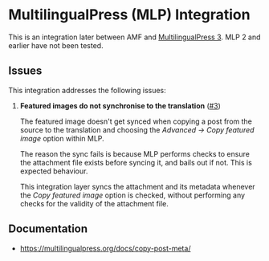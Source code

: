 # MultilingualPress (MLP) Integration

This is an integration later between AMF and [MultilingualPress 3](https://multilingualpress.org/). MLP 2 and earlier have not been tested.

## Issues

This integration addresses the following issues:

1. **Featured images do not synchronise to the translation** ([#3](https://github.com/humanmade/asset-manager-framework/issues/3))

	The featured image doesn't get synced when copying a post from the source to the translation and choosing the *Advanced → Copy featured image* option within MLP.

	The reason the sync fails is because MLP performs checks to ensure the attachment file exists before syncing it, and bails out if not. This is expected behaviour.

	This integration layer syncs the attachment and its metadata whenever the *Copy featured image* option is checked, without performing any checks for the validity of the attachment file.

## Documentation

* https://multilingualpress.org/docs/copy-post-meta/
